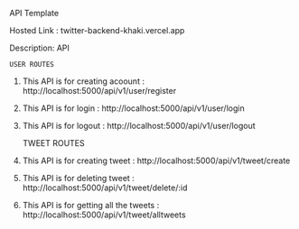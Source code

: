 API Template

Hosted Link : twitter-backend-khaki.vercel.app

Description: API

    USER ROUTES
    
1. This API is for creating acoount : http://localhost:5000/api/v1/user/register
2. This API is for login : http://localhost:5000/api/v1/user/login
3. This API is for logout : http://localhost:5000/api/v1/user/logout

   TWEET ROUTES
   
1. This API is for creating tweet : http://localhost:5000/api/v1/tweet/create
2. This API is for deleting tweet : http://localhost:5000/api/v1/tweet/delete/:id
3. This API is for getting all the tweets : http://localhost:5000/api/v1/tweet/alltweets
